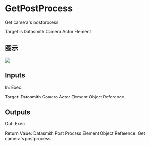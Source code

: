 # GetPostProcess

Get camera's postprocess

Target is Datasmith Camera Actor Element

## 图示

![]($-20221218-18372811.png)

## Inputs

In: Exec.

Target: Datasmith Camera Actor Element Object Reference.  

## Outputs

Out: Exec.

Return Value: Datasmith Post Process Element Object Reference. Get camera's postprocess.

